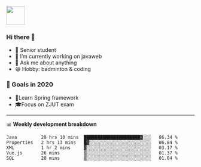 <img src="https://github.com/egoist/egoist/raw/master/balloon.gif" width="50">

### Hi there 🐏

- 🌱 Senior student
- 🔭 I’m currently working on javaweb
- 💬 Ask me about anything
- 😄 Hobby: badminton & coding

### 🚀 Goals in 2020
+ 🍃Learn Spring framework
+ 🎓Focus on ZJUT exam
-------

📊 **Weekly development breakdown**
<!--START_SECTION:waka-->
```text
Java         28 hrs 10 mins  █████████████████████▓░░░   86.34 % 
Properties   2 hrs 13 mins   █▓░░░░░░░░░░░░░░░░░░░░░░░   06.84 % 
XML          1 hr 2 mins     ▓░░░░░░░░░░░░░░░░░░░░░░░░   03.17 % 
Vue.js       26 mins         ▒░░░░░░░░░░░░░░░░░░░░░░░░   01.37 % 
SQL          20 mins         ▒░░░░░░░░░░░░░░░░░░░░░░░░   01.04 % 
```
<!--END_SECTION:waka-->
